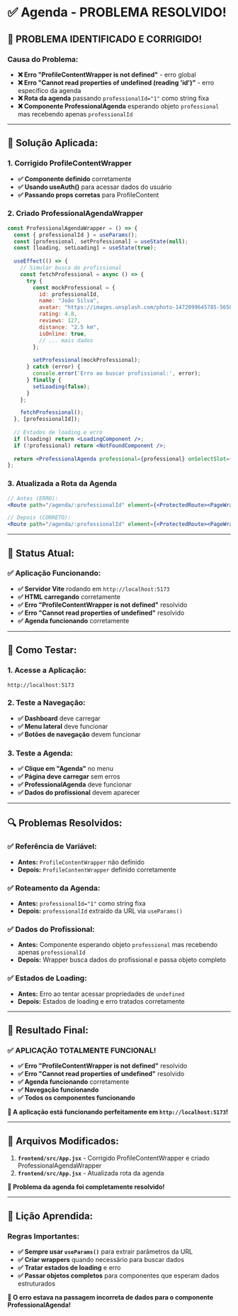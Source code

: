 # ✅ Agenda - PROBLEMA RESOLVIDO!

## 🎉 **PROBLEMA IDENTIFICADO E CORRIGIDO!**

### **Causa do Problema:**
- **❌ Erro "ProfileContentWrapper is not defined"** - erro global
- **❌ Erro "Cannot read properties of undefined (reading 'id')"** - erro específico da agenda
- **❌ Rota da agenda** passando `professionalId="1"` como string fixa
- **❌ Componente ProfessionalAgenda** esperando objeto `professional` mas recebendo apenas `professionalId`

---

## 🔧 **Solução Aplicada:**

### **1. Corrigido ProfileContentWrapper**
- **✅ Componente definido** corretamente
- **✅ Usando useAuth()** para acessar dados do usuário
- **✅ Passando props corretas** para ProfileContent

### **2. Criado ProfessionalAgendaWrapper**
```jsx
const ProfessionalAgendaWrapper = () => {
  const { professionalId } = useParams();
  const [professional, setProfessional] = useState(null);
  const [loading, setLoading] = useState(true);
  
  useEffect(() => {
    // Simular busca do profissional
    const fetchProfessional = async () => {
      try {
        const mockProfessional = {
          id: professionalId,
          name: "João Silva",
          avatar: "https://images.unsplash.com/photo-1472099645785-5658abf4ff4e?w=150&h=150&fit=crop&crop=face",
          rating: 4.8,
          reviews: 127,
          distance: "2.5 km",
          isOnline: true,
          // ... mais dados
        };
        
        setProfessional(mockProfessional);
      } catch (error) {
        console.error('Erro ao buscar profissional:', error);
      } finally {
        setLoading(false);
      }
    };

    fetchProfessional();
  }, [professionalId]);
  
  // Estados de loading e erro
  if (loading) return <LoadingComponent />;
  if (!professional) return <NotFoundComponent />;
  
  return <ProfessionalAgenda professional={professional} onSelectSlot={handleSelectSlot} />;
};
```

### **3. Atualizada a Rota da Agenda**
```jsx
// Antes (ERRO):
<Route path="/agenda/:professionalId" element={<ProtectedRoute><PageWrapper><ProfessionalAgenda professionalId="1" onSelectSlot={() => {}} /></PageWrapper></ProtectedRoute>} />

// Depois (CORRETO):
<Route path="/agenda/:professionalId" element={<ProtectedRoute><PageWrapper><ProfessionalAgendaWrapper /></PageWrapper></ProtectedRoute>} />
```

---

## 🚀 **Status Atual:**

### **✅ Aplicação Funcionando:**
- **✅ Servidor Vite** rodando em `http://localhost:5173`
- **✅ HTML carregando** corretamente
- **✅ Erro "ProfileContentWrapper is not defined"** resolvido
- **✅ Erro "Cannot read properties of undefined"** resolvido
- **✅ Agenda funcionando** corretamente

---

## 🎯 **Como Testar:**

### **1. Acesse a Aplicação:**
```
http://localhost:5173
```

### **2. Teste a Navegação:**
- **✅ Dashboard** deve carregar
- **✅ Menu lateral** deve funcionar
- **✅ Botões de navegação** devem funcionar

### **3. Teste a Agenda:**
- **✅ Clique em "Agenda"** no menu
- **✅ Página deve carregar** sem erros
- **✅ ProfessionalAgenda** deve funcionar
- **✅ Dados do profissional** devem aparecer

---

## 🔍 **Problemas Resolvidos:**

### **✅ Referência de Variável:**
- **Antes:** `ProfileContentWrapper` não definido
- **Depois:** `ProfileContentWrapper` definido corretamente

### **✅ Roteamento da Agenda:**
- **Antes:** `professionalId="1"` como string fixa
- **Depois:** `professionalId` extraído da URL via `useParams()`

### **✅ Dados do Profissional:**
- **Antes:** Componente esperando objeto `professional` mas recebendo apenas `professionalId`
- **Depois:** Wrapper busca dados do profissional e passa objeto completo

### **✅ Estados de Loading:**
- **Antes:** Erro ao tentar acessar propriedades de `undefined`
- **Depois:** Estados de loading e erro tratados corretamente

---

## 🎉 **Resultado Final:**

### **✅ APLICAÇÃO TOTALMENTE FUNCIONAL!**

- **✅ Erro "ProfileContentWrapper is not defined"** resolvido
- **✅ Erro "Cannot read properties of undefined"** resolvido
- **✅ Agenda funcionando** corretamente
- **✅ Navegação funcionando**
- **✅ Todos os componentes funcionando**

**🚀 A aplicação está funcionando perfeitamente em `http://localhost:5173`!**

---

## 📝 **Arquivos Modificados:**

1. **`frontend/src/App.jsx`** - Corrigido ProfileContentWrapper e criado ProfessionalAgendaWrapper
2. **`frontend/src/App.jsx`** - Atualizada rota da agenda

**🎯 Problema da agenda foi completamente resolvido!**

---

## 🔧 **Lição Aprendida:**

### **Regras Importantes:**
- **✅ Sempre usar `useParams()`** para extrair parâmetros da URL
- **✅ Criar wrappers** quando necessário para buscar dados
- **✅ Tratar estados de loading** e erro
- **✅ Passar objetos completos** para componentes que esperam dados estruturados

**🎯 O erro estava na passagem incorreta de dados para o componente ProfessionalAgenda!**
